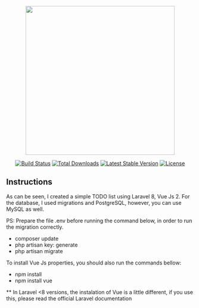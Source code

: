 <p align="center"><a href="https://laravel.com" target="_blank"><img src="https://raw.githubusercontent.com/laravel/art/master/logo-lockup/5%20SVG/2%20CMYK/1%20Full%20Color/laravel-logolockup-cmyk-red.svg" width="400"></a></p>

<p align="center">
<a href="https://travis-ci.org/laravel/framework"><img src="https://travis-ci.org/laravel/framework.svg" alt="Build Status"></a>
<a href="https://packagist.org/packages/laravel/framework"><img src="https://img.shields.io/packagist/dt/laravel/framework" alt="Total Downloads"></a>
<a href="https://packagist.org/packages/laravel/framework"><img src="https://img.shields.io/packagist/v/laravel/framework" alt="Latest Stable Version"></a>
<a href="https://packagist.org/packages/laravel/framework"><img src="https://img.shields.io/packagist/l/laravel/framework" alt="License"></a>
</p>

## Instructions

As can be seen, I created a simple TODO list using Laravel 8, Vue Js 2. For the database, I used migrations and PostgreSQL, however, you can use MySQL as well.

PS: Prepare the file .env before running the command below, in order to run the migration correctly.

- composer update
- php artisan key: generate
- php artisan migrate

To install Vue Js properties, you should also run the commands bellow:

- npm install
- npm install vue

** In Laravel <8 versions, the instalation of Vue is a little different, if you use this, please read the official Laravel documentation 
